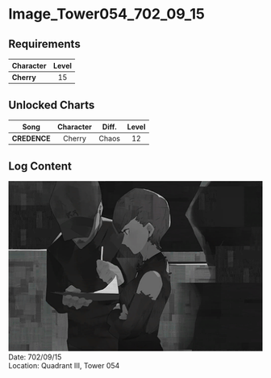 # Image_Tower054_702_09_15
## Requirements
|Character |Level|
|----------|:---:|
|**Cherry**| 15  |

## Unlocked Charts
|    Song    |Character|Diff.|Level|
|------------|:-------:|:---:|:---:|
|**CREDENCE**| Cherry  |Chaos| 12  |

## Log Content
![chos2101.png](./attachments/chos2101.png)
Date: 702/09/15<br>
Location: Quadrant III, Tower 054
